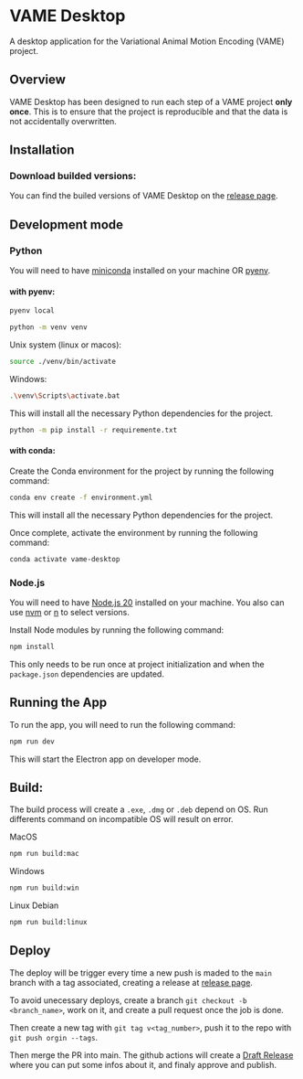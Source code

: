# VAME Desktop
A desktop application for the Variational Animal Motion Encoding (VAME) project.

## Overview
VAME Desktop has been designed to run each step of a VAME project **only once**. This is to ensure that the project is reproducible and that the data is not accidentally overwritten.

## Installation

### Download builded versions:

You can find the builed versions of VAME Desktop on the [release page](https://github.com/catalystneuro/vame-desktop/releases).

## Development mode

### Python
You will need to have [miniconda](https://docs.conda.io/en/latest/miniconda.html) installed on your machine OR [pyenv](https://github.com/pyenv/pyenv).

#### with pyenv:

```bash
pyenv local
```

```bash
python -m venv venv
```

Unix system (linux or macos):
```bash
source ./venv/bin/activate
```

Windows:
```sh
.\venv\Scripts\activate.bat
```

This will install all the necessary Python dependencies for the project.

```bash
python -m pip install -r requiremente.txt
```

#### with conda:
Create the Conda environment for the project by running the following command:

```bash
conda env create -f environment.yml 
```
This will install all the necessary Python dependencies for the project.

Once complete, activate the environment by running the following command:
```bash
conda activate vame-desktop
```

### Node.js
You will need to have [Node.js 20](https://nodejs.org/en/) installed on your machine.
You also can use [nvm](https://github.com/nvm-sh/nvm) or [n](https://github.com/tj/n) to select versions.

Install Node modules by running the following command:
```bash
npm install
```

This only needs to be run once at project initialization and when the `package.json` dependencies are updated.

## Running the App
To run the app, you will need to run the following command:
```bash
npm run dev
```

This will start the Electron app on developer mode.

## Build:

The build process will create a `.exe`, `.dmg` or `.deb` depend on OS. Run differents command on incompatible OS will result on error.

MacOS
```bash
npm run build:mac
```

Windows
```bash
npm run build:win
```

Linux Debian
```bash
npm run build:linux
```

## Deploy 

The deploy will be trigger every time a new push is maded to the `main` branch with a tag associated, creating a release at [release page](https://github.com/catalystneuro/vame-desktop/releases).

To avoid unecessary deploys, create a branch `git checkout -b <branch_name>`, work on it, and create a pull request once the job is done.

Then create a new tag with `git tag v<tag_number>`, push it to the repo with `git push orgin --tags`.

Then merge the PR into main. The github actions will create a [Draft Release](https://github.com/catalystneuro/vame-desktop/releases) where you can put some infos about it, and finaly approve and publish. 


